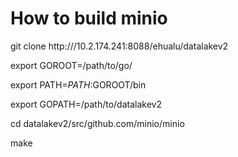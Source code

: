 
# How to build minio

git clone http:///10.2.174.241:8088/ehualu/datalakev2

export GOROOT=/path/to/go/

export PATH=$PATH:$GOROOT/bin

export GOPATH=/path/to/datalakev2

cd datalakev2/src/github.com/minio/minio

make

